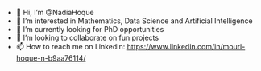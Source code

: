 - 👋 Hi, I’m @NadiaHoque
- 👀 I’m interested in Mathematics, Data Science and Artificial Intelligence 
- 🌱 I’m currently looking for PhD opportunities
- 💞️ I’m looking to collaborate on fun projects
- 📫 How to reach me on LinkedIn: https://www.linkedin.com/in/mouri-hoque-n-b9aa76114/

<!---
NadiaHoque/NadiaHoque is a ✨ special ✨ repository because its `README.md` (this file) appears on your GitHub profile.
You can click the Preview link to take a look at your changes.
--->
